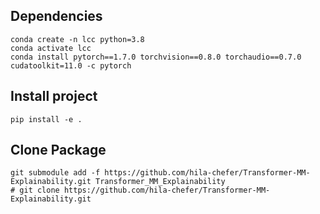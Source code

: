 
## Dependencies
```angular2html
conda create -n lcc python=3.8
conda activate lcc
conda install pytorch==1.7.0 torchvision==0.8.0 torchaudio==0.7.0 cudatoolkit=11.0 -c pytorch

```
## Install project
```
pip install -e .
```

## Clone Package
```angular2html
git submodule add -f https://github.com/hila-chefer/Transformer-MM-Explainability.git Transformer_MM_Explainability
# git clone https://github.com/hila-chefer/Transformer-MM-Explainability.git
```

